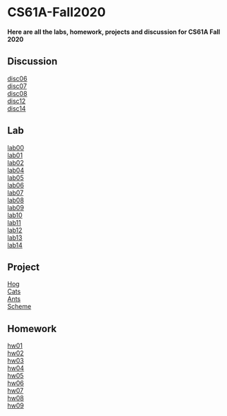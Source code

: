 # CS61A-Fall2020
**Here are all the labs, homework, projects and discussion for CS61A Fall 2020**

## Discussion
[disc06](disc/disc06.py) </br>
[disc07](disc/disc07.py) </br>
[disc08](disc/disc08.py) </br>
[disc12](disc/disc12.sql) </br>
[disc14](disc/disc14)

## Lab
[lab00](lab/lab00/lab00.py) <br>
[lab01](lab/lab01/lab01.py) <br>
[lab02](lab/lab02/lab02.py) <br>
[lab04](lab/lab04/lab04.py) <br>
[lab05](lab/lab05/lab05.py) <br>
[lab06](lab/lab06/lab06.py) <br>
[lab07](lab/lab07) <br>
[lab08](lab/lab08/lab08.py) <br>
[lab09](lab/lab09/lab09.py) <br>
[lab10](lab/lab10/lab10.scm) <br>
[lab11](lab/lab11) <br>
[lab12](lab/lab12/lab12.sql) <br>
[lab13](lab/lab13/lab13.sql) <br>
[lab14](lab/lab14) 

## Project
[Hog](projects/hog) </br>
[Cats](projects/cats) </br>
[Ants](projects/ants) </br>
[Scheme](projects/scheme)

## Homework
[hw01](hw/hw01/hw01.py) <br>
[hw02](hw/hw02/hw02.py) <br>
[hw03](hw/hw03/hw03.py) <br>
[hw04](hw/hw04/hw04.py) <br>
[hw05](hw/hw05/hw05.py) <br>
[hw06](hw/hw06/hw06.scm) <br>
[hw07](hw/hw07/hw07.scm) <br>
[hw08](hw/hw08/hw08.scm) <br>
[hw09](hw/hw09/hw09.sql) <br>
